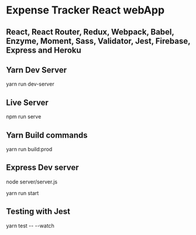 # Expense Tracker React webApp

## React, React Router, Redux, Webpack, Babel, Enzyme, Moment, Sass, Validator, Jest, Firebase, Express and Heroku

## Yarn Dev Server

yarn run dev-server

## Live Server

npm run serve

## Yarn Build commands

yarn run build:prod

## Express Dev server

node server/server.js

yarn run start

## Testing with Jest

yarn test -- --watch